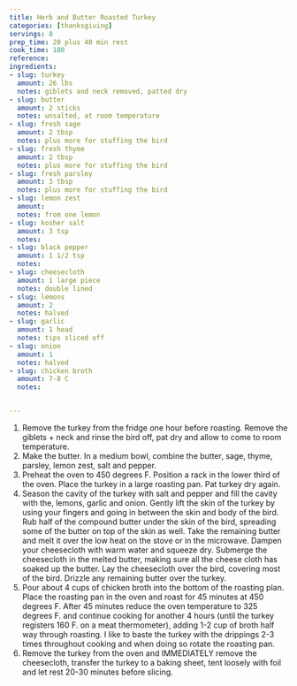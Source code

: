 ```yaml
---
title: Herb and Butter Roasted Turkey
categories: [thanksgiving]
servings: 8
prep_time: 20 plus 40 min rest
cook_time: 180
reference:
ingredients:
- slug: turkey
  amount: 26 lbs
  notes: giblets and neck removed, patted dry
- slug: butter
  amount: 2 sticks
  notes: unsalted, at room temperature
- slug: fresh sage
  amount: 2 tbsp
  notes: plus more for stuffing the bird
- slug: fresh thyme
  amount: 2 tbsp
  notes: plus more for stuffing the bird
- slug: fresh parsley
  amount: 3 tbsp
  notes: plus more for stuffing the bird
- slug: lemon zest
  amount:
  notes: from one lemon
- slug: kosher salt
  amount: 3 tsp
  notes:
- slug: black pepper
  amount: 1 1/2 tsp
  notes:
- slug: cheesecloth
  amount: 1 large piece
  notes: double lined
- slug: lemons
  amount: 2
  notes: halved
- slug: garlic
  amount: 1 head
  notes: tips sliced off
- slug: onion
  amount: 1
  notes: halved
- slug: chicken broth
  amount: 7-8 C
  notes:


---
```


1. Remove the turkey from the fridge one hour before roasting. Remove the giblets + neck and rinse the bird off, pat dry and allow to come to room temperature.
2. Make the butter. In a medium bowl, combine the butter, sage, thyme, parsley, lemon zest, salt and pepper.
3. Preheat the oven to 450 degrees F. Position a rack in the lower third of the oven. Place the turkey in a large roasting pan. Pat turkey dry again.
4. Season the cavity of the turkey with salt and pepper and fill the cavity with the, lemons, garlic and onion. Gently lift the skin of the turkey by using your fingers and going in between the skin and body of the bird. Rub half of the compound butter under the skin of the bird, spreading some of the butter on top of the skin as well. Take the remaining butter and melt it over the low heat on the stove or in the microwave. Dampen your cheesecloth with warm water and squeeze dry. Submerge the cheesecloth in the melted butter, making sure all the cheese cloth has soaked up the butter. Lay the cheesecloth over the bird, covering most of the bird. Drizzle any remaining butter over the turkey.
5. Pour about 4 cups of chicken broth into the bottom of the roasting plan. Place the roasting pan in the oven and roast for 45 minutes at 450 degrees F. After 45 minutes reduce the oven temperature to 325 degrees F. and continue cooking for another 4 hours (until the turkey registers 160 F. on a meat thermometer), adding 1-2 cup of broth half way through roasting. I like to baste the turkey with the drippings 2-3 times throughout cooking and when doing so rotate the roasting pan.
6. Remove the turkey from the oven and IMMEDIATELY remove the cheesecloth, transfer the turkey to a baking sheet, tent loosely with foil and let rest 20-30 minutes before slicing.
